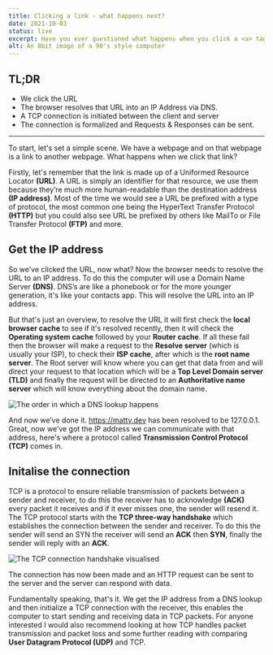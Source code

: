 ```yaml
---
title: Clicking a link - what happens next?
date: 2021-10-03
status: live
excerpt: Have you ever questioned what happens when you click a <a> tag on a website? How does your browser know what to get? Where to go? I hope to explain the core fundamentals by the end of this post.
alt: An 8bit image of a 90's style computer
---
```


## TL;DR

- We click the URL
- The browser resolves that URL into an IP Address via DNS.
- A TCP connection is initiated between the client and server
- The connection is formalized and Requests & Responses can be sent.

---

To start, let's set a simple scene. We have a webpage and on that webpage is a link to another webpage. What happens when we click that link?

Firstly, let's remember that the link is made up of a Uniformed Resource Locator **(URL)**. A URL is simply an identifier for that resource, we use them because they’re much more human-readable than the destination address **(IP address)**. Most of the time we would see a URL be prefixed with a type of protocol, the most common one being the HyperText Transfer Protocol **(HTTP)** but you could also see URL be prefixed by others like MailTo or File Transfer Protocol **(FTP)** and more.

## Get the IP address

So we’ve clicked the URL, now what? Now the browser needs to resolve the URL to an IP address. To do this the computer will use a Domain Name Server **(DNS)**. DNS’s are like a phonebook or for the more younger generation, it's like your contacts app. This will resolve the URL into an IP address.

But that's just an overview, to resolve the URL it will first check the **local browser cache** to see if it's resolved recently, then it will check the **Operating system cache** followed by your **Router cache**. If all these fail then the browser will make a request to the **Resolve server** (which is usually your ISP), to check their **ISP cache**, after which is the **root name server**. The Root server will know where you can get that data from and will direct your request to that location which will be a **Top Level Domain server** **(TLD)** and finally the request will be directed to an **Authoritative name server** which will know everything about the domain name.

![The order in which a DNS lookup happens](../../assets/images/2021-10-03-clicking-a-link-what-happens-next/01-clicking-a-link.png)

And now we’ve done it. https://matty.dev has been resolved to be 127.0.0.1. Great, now we’ve got the IP address we can communicate with that address, here's where a protocol called **Transmission Control Protocol (TCP)** comes in.

## Initalise the connection

TCP is a protocol to ensure reliable transmission of packets between a sender and receiver, to do this the receiver has to acknowledge **(ACK)** every packet it receives and if it ever misses one, the sender will resend it. The TCP protocol starts with the **TCP three-way handshake** which establishes the connection between the sender and receiver. To do this the sender will send an SYN the receiver will send an **ACK** then **SYN**, finally the sender will reply with an **ACK**.

![The TCP connection handshake visualised](../../assets/images/2021-10-03-clicking-a-link-what-happens-next/02-clicking-a-link.png)

The connection has now been made and an HTTP request can be sent to the server and the server can respond with data.

Fundamentally speaking, that's it. We get the IP address from a DNS lookup and then initialize a TCP connection with the receiver, this enables the computer to start sending and receiving data in TCP packets. For anyone interested I would also recommend looking at how TCP handles packet transmission and packet loss and some further reading with comparing **User Datagram Protocol (UDP)** and TCP.
